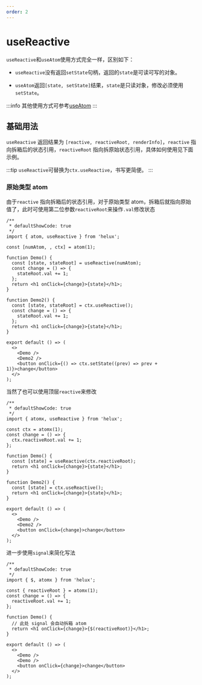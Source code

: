```yaml
---
order: 2
---
```


# useReactive

`useReactive`和`useAtom`使用方式完全一样，区别如下：

- `useReactive`没有返回`setState`句柄，返回的`state`是可读可写的对象。

- `useAtom`返回`[state, setState]`结果，`state`是只读对象，修改必须使用`setState`。

:::info
其他使用方式可参考[useAtom](/api/hooks/use-atom)
:::

## 基础用法

`useReactive` 返回结果为 `[reactive, reactiveRoot, renderInfo]`，`reactive` 指向拆箱后的状态引用，`reactiveRoot` 指向拆原始状态引用，具体如何使用见下面示例。

:::tip
`useReactive`可替换为`ctx.useReactive`，书写更简便。
:::

### 原始类型 atom

由于`reactive` 指向拆箱后的状态引用，对于原始类型 atom，拆箱后就指向原始值了，此时可使用第二位参数`reactiveRoot`来操作`.val`修改状态

```tsx
/**
 * defaultShowCode: true
 */
import { atom, useReactive } from 'helux';

const [numAtom, , ctx] = atom(1);

function Demo() {
  const [state, stateRoot] = useReactive(numAtom);
  const change = () => {
    stateRoot.val += 1;
  };
  return <h1 onClick={change}>{state}</h1>;
}

function Demo2() {
  const [state, stateRoot] = ctx.useReactive();
  const change = () => {
    stateRoot.val += 1;
  };
  return <h1 onClick={change}>{state}</h1>;
}

export default () => (
  <>
    <Demo />
    <Demo2 />
    <button onClick={() => ctx.setState((prev) => prev + 1)}>change</button>
  </>
);
```

当然了也可以使用顶层`reactive`来修改

```tsx
/**
 * defaultShowCode: true
 */
import { atomx, useReactive } from 'helux';

const ctx = atomx(1);
const change = () => {
  ctx.reactiveRoot.val += 1;
};

function Demo() {
  const [state] = useReactive(ctx.reactiveRoot);
  return <h1 onClick={change}>{state}</h1>;
}

function Demo2() {
  const [state] = ctx.useReactive();
  return <h1 onClick={change}>{state}</h1>;
}

export default () => (
  <>
    <Demo />
    <Demo2 />
    <button onClick={change}>change</button>
  </>
);
```

进一步使用`signal`来简化写法

```tsx
/**
 * defaultShowCode: true
 */
import { $, atomx } from 'helux';

const { reactiveRoot } = atomx(1);
const change = () => {
  reactiveRoot.val += 1;
};

function Demo() {
  // 此处 signal 会自动拆箱 atom
  return <h1 onClick={change}>{$(reactiveRoot)}</h1>;
}

export default () => (
  <>
    <Demo />
    <Demo />
    <button onClick={change}>change</button>
  </>
);
```

